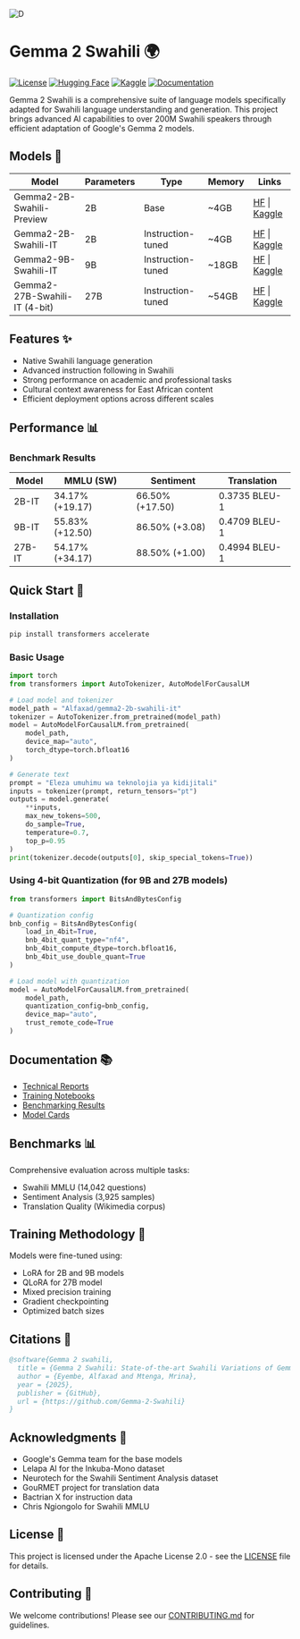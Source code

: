 ![D](https://github.com/user-attachments/assets/85d65364-360c-40f6-b144-14543757b26b)

# Gemma 2 Swahili 🌍

[![License](https://img.shields.io/badge/License-Apache%202.0-blue.svg)](https://opensource.org/licenses/Apache-2.0)
[![Hugging Face](https://img.shields.io/badge/🤗%20Hugging%20Face-Models-yellow)](https://huggingface.co/collections/Alfaxad/gemma-2-swahili-678c96591c0169c0bc1d4c34)
[![Kaggle](https://img.shields.io/badge/Kaggle-Models-blue)](https://www.kaggle.com/models/alfaxadeyembe/gemma-2-swahili)
[![Documentation](https://img.shields.io/badge/Documentation-Technical%20Reports-green)](Technical-Reports/)

Gemma 2 Swahili is a comprehensive suite of language models specifically adapted for Swahili language understanding and generation. This project brings advanced AI capabilities to over 200M Swahili speakers through efficient adaptation of Google's Gemma 2 models.

## Models 🚀

| Model | Parameters | Type | Memory | Links |
|-------|------------|------|---------|-------|
| Gemma2-2B-Swahili-Preview | 2B | Base | ~4GB | [HF](https://huggingface.co/Alfaxad/gemma2-2b-swahili-preview) \| [Kaggle](https://www.kaggle.com/models/alfaxadeyembe/gemma-2-swahili/transformers/gemma2-2b-swahili-preview) |
| Gemma2-2B-Swahili-IT | 2B | Instruction-tuned | ~4GB | [HF](https://huggingface.co/Alfaxad/gemma2-2b-swahili-it) \| [Kaggle](https://www.kaggle.com/models/alfaxadeyembe/gemma-2-swahili/transformers/gemma2-2b-swahili-it) |
| Gemma2-9B-Swahili-IT | 9B | Instruction-tuned | ~18GB | [HF](https://huggingface.co/Alfaxad/gemma2-9b-swahili-it) \| [Kaggle](https://www.kaggle.com/models/alfaxadeyembe/gemma-2-swahili/transformers/gemma2-9b-swahili-it) |
| Gemma2-27B-Swahili-IT (4-bit) | 27B | Instruction-tuned | ~54GB | [HF](https://huggingface.co/Alfaxad/gemma2-27b-swahili-it) \| [Kaggle](https://www.kaggle.com/models/alfaxadeyembe/gemma-2-swahili/transformers/gemma2-27b-swahili-it) |

## Features ✨

- Native Swahili language generation
- Advanced instruction following in Swahili
- Strong performance on academic and professional tasks
- Cultural context awareness for East African content
- Efficient deployment options across different scales

## Performance 📊

### Benchmark Results

| Model | MMLU (SW) | Sentiment | Translation |
|-------|-----------|-----------|-------------|
| 2B-IT | 34.17% (+19.17) | 66.50% (+17.50) | 0.3735 BLEU-1 |
| 9B-IT | 55.83% (+12.50) | 86.50% (+3.08) | 0.4709 BLEU-1 |
| 27B-IT | 54.17% (+34.17) | 88.50% (+1.00) | 0.4994 BLEU-1 |

## Quick Start 🚀

### Installation

```bash
pip install transformers accelerate
```

### Basic Usage

```python
import torch
from transformers import AutoTokenizer, AutoModelForCausalLM

# Load model and tokenizer
model_path = "Alfaxad/gemma2-2b-swahili-it"
tokenizer = AutoTokenizer.from_pretrained(model_path)
model = AutoModelForCausalLM.from_pretrained(
    model_path,
    device_map="auto",
    torch_dtype=torch.bfloat16
)

# Generate text
prompt = "Eleza umuhimu wa teknolojia ya kidijitali"
inputs = tokenizer(prompt, return_tensors="pt")
outputs = model.generate(
    **inputs,
    max_new_tokens=500,
    do_sample=True,
    temperature=0.7,
    top_p=0.95
)
print(tokenizer.decode(outputs[0], skip_special_tokens=True))
```

### Using 4-bit Quantization (for 9B and 27B models)

```python
from transformers import BitsAndBytesConfig

# Quantization config
bnb_config = BitsAndBytesConfig(
    load_in_4bit=True,
    bnb_4bit_quant_type="nf4",
    bnb_4bit_compute_dtype=torch.bfloat16,
    bnb_4bit_use_double_quant=True
)

# Load model with quantization
model = AutoModelForCausalLM.from_pretrained(
    model_path,
    quantization_config=bnb_config,
    device_map="auto",
    trust_remote_code=True
)
```

## Documentation 📚

- [Technical Reports](Technical-Reports)
- [Training Notebooks](Notebooks)
- [Benchmarking Results](Technical-Reports/Gemma2%20Swahili%20Models%20Benchmarking%20Report.pdf)
- [Model Cards](https://huggingface.co/collections/Alfaxad/gemma-2-swahili-678c96591c0169c0bc1d4c34)

## Benchmarks 📊

Comprehensive evaluation across multiple tasks:
- Swahili MMLU (14,042 questions)
- Sentiment Analysis (3,925 samples)
- Translation Quality (Wikimedia corpus)

## Training Methodology 🔬

Models were fine-tuned using:
- LoRA for 2B and 9B models
- QLoRA for 27B model
- Mixed precision training
- Gradient checkpointing
- Optimized batch sizes

## Citations 📖

```bibtex
@software{Gemma 2 swahili,
  title = {Gemma 2 Swahili: State-of-the-art Swahili Variations of Gemma Models},
  author = {Eyembe, Alfaxad and Mtenga, Mrina},
  year = {2025},
  publisher = {GitHub},
  url = {https://github.com/Gemma-2-Swahili}
}
```

## Acknowledgments 🙏

- Google's Gemma team for the base models
- Lelapa AI for the Inkuba-Mono dataset
- Neurotech for the Swahili Sentiment Analysis dataset
- GouRMET project for translation data
- Bactrian X for instruction data
- Chris Ngiongolo for Swahili MMLU

## License 📝

This project is licensed under the Apache License 2.0 - see the [LICENSE](LICENSE) file for details.

## Contributing 🤝

We welcome contributions! Please see our [CONTRIBUTING.md](CONTRIBUTING.md) for guidelines.
